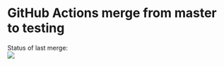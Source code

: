 # GitHub Actions merge from master to testing




Status of last merge:<br>
<img src="https://github.com/svv3/test_for_jenkins/workflows/Merge-from-master-into-testing/badge.svg"><br>
